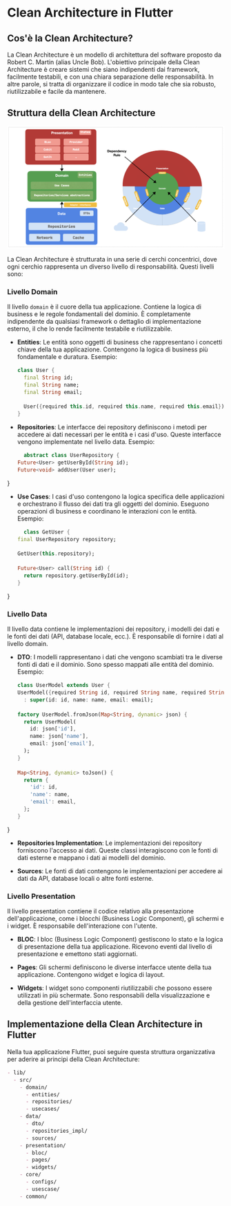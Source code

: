 # Clean Architecture in Flutter

## Cos'è la Clean Architecture?

La Clean Architecture è un modello di architettura del software proposto da Robert C. Martin (alias Uncle Bob). L'obiettivo principale della Clean Architecture è creare sistemi che siano indipendenti dai framework, facilmente testabili, e con una chiara separazione delle responsabilità. In altre parole, si tratta di organizzare il codice in modo tale che sia robusto, riutilizzabile e facile da mantenere.

## Struttura della Clean Architecture

![Clean Architecture](res/arch_2.png)

La Clean Architecture è strutturata in una serie di cerchi concentrici, dove ogni cerchio rappresenta un diverso livello di responsabilità. Questi livelli sono:

### Livello Domain

Il livello `domain` è il cuore della tua applicazione. Contiene la logica di business e le regole fondamentali del dominio. È completamente indipendente da qualsiasi framework o dettaglio di implementazione esterno, il che lo rende facilmente testabile e riutilizzabile.

- **Entities**: Le entità sono oggetti di business che rappresentano i concetti chiave della tua applicazione. Contengono la logica di business più fondamentale e duratura. Esempio:
  ```dart
  class User {
    final String id;
    final String name;
    final String email;

    User({required this.id, required this.name, required this.email});
  }

- **Repositories**: Le interfacce dei repository definiscono i metodi per accedere ai dati necessari per le entità e i casi d'uso. Queste interfacce vengono implementate nel livello data. Esempio:
  ```dart
    abstract class UserRepository {
  Future<User> getUserById(String id);
  Future<void> addUser(User user);
}

- **Use Cases**:  I casi d'uso contengono la logica specifica delle applicazioni e orchestrano il flusso dei dati tra gli oggetti del dominio. Eseguono operazioni di business e coordinano le interazioni con le entità. Esempio:
  ```dart
    class GetUser {
  final UserRepository repository;

  GetUser(this.repository);

  Future<User> call(String id) {
    return repository.getUserById(id);
  }
}

### Livello Data

Il livello data contiene le implementazioni dei repository, i modelli dei dati e le fonti dei dati (API, database locale, ecc.). È responsabile di fornire i dati al livello domain.

- **DTO**:  I modelli rappresentano i dati che vengono scambiati tra le diverse fonti di dati e il dominio. Sono spesso mappati alle entità del dominio. Esempio:
  ```dart
  class UserModel extends User {
  UserModel({required String id, required String name, required String email})
    : super(id: id, name: name, email: email);

  factory UserModel.fromJson(Map<String, dynamic> json) {
    return UserModel(
      id: json['id'],
      name: json['name'],
      email: json['email'],
    );
  }

  Map<String, dynamic> toJson() {
    return {
      'id': id,
      'name': name,
      'email': email,
    };
  }
}

- **Repositories Implementation**: Le implementazioni dei repository forniscono l'accesso ai dati. Queste classi interagiscono con le fonti di dati esterne e mappano i dati ai modelli del dominio.
  
- **Sources**: Le fonti di dati contengono le implementazioni per accedere ai dati da API, database locali o altre fonti esterne.

### Livello Presentation

Il livello presentation contiene il codice relativo alla presentazione dell'applicazione, come i blocchi (Business Logic Component), gli schermi e i widget. È responsabile dell'interazione con l'utente.

- **BLOC**:  I bloc (Business Logic Component) gestiscono lo stato e la logica di presentazione della tua applicazione. Ricevono eventi dal livello di presentazione e emettono stati aggiornati.

- **Pages**: Gli schermi definiscono le diverse interfacce utente della tua applicazione. Contengono widget e logica di layout.
  
- **Widgets**: I widget sono componenti riutilizzabili che possono essere utilizzati in più schermate. Sono responsabili della visualizzazione e della gestione dell'interfaccia utente.


## Implementazione della Clean Architecture in Flutter

Nella tua applicazione Flutter, puoi seguire questa struttura organizzativa per aderire ai principi della Clean Architecture:

```markdown
- lib/
  - src/
    - domain/
      - entities/
      - repositories/
      - usecases/
    - data/
      - dto/
      - repositories_impl/
      - sources/
    - presentation/
      - bloc/
      - pages/
      - widgets/
    - core/
      - configs/
      - usescase/
    - common/ 
